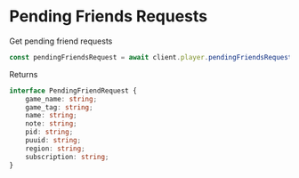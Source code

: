 # Pending Friends Requests

Get pending friend requests

```js
const pendingFriendsRequest = await client.player.pendingFriendsRequests();
```

Returns
```ts
interface PendingFriendRequest {
    game_name: string;
    game_tag: string;
    name: string;
    note: string;
    pid: string;
    puuid: string;
    region: string;
    subscription: string;
}
```